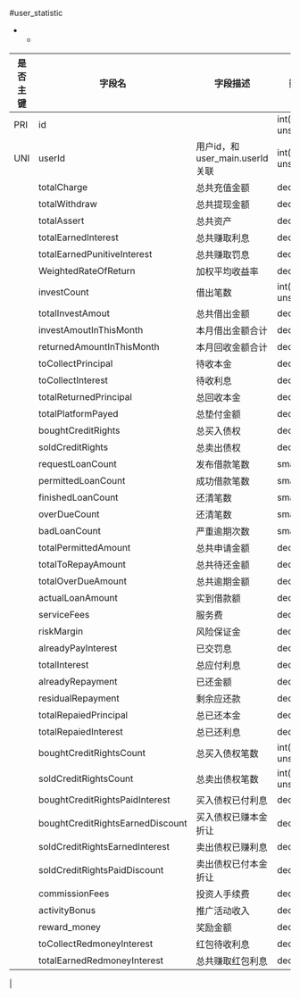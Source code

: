 #user_statistic
* -
 
|是否主键	|字段名	|字段描述	|数据类型	|可空	|缺省	|
| --------|-----|-----|-----|-----|-----|
|PRI|id||int(10) unsigned|NO||
|UNI|userId|用户id，和user_main.userId关联|int(10) unsigned|NO||
||totalCharge|总共充值金额|decimal(14,2)|NO|0.00|
||totalWithdraw|总共提现金额|decimal(14,2)|NO|0.00|
||totalAssert|总共资产|decimal(14,2)|NO|0.00|
||totalEarnedInterest|总共赚取利息|decimal(14,2)|NO|0.00|
||totalEarnedPunitiveInterest|总共赚取罚息|decimal(14,2)|NO|0.00|
||WeightedRateOfReturn|加权平均收益率|decimal(4,2)|NO|0.00|
||investCount|借出笔数|int(10) unsigned|NO|0|
||totalInvestAmout|总共借出金额|decimal(14,2)|NO|0.00|
||investAmoutInThisMonth|本月借出金额合计|decimal(14,2)|NO|0.00|
||returnedAmountInThisMonth|本月回收金额合计|decimal(14,2)|NO|0.00|
||toCollectPrincipal|待收本金|decimal(14,2)|NO|0.00|
||toCollectInterest|待收利息|decimal(14,2)|NO|0.00|
||totalReturnedPrincipal|总回收本金|decimal(14,2)|NO|0.00|
||totalPlatformPayed|总垫付金额|decimal(14,2)|NO|0.00|
||boughtCreditRights|总买入债权|decimal(14,2)|NO|0.00|
||soldCreditRights|总卖出债权|decimal(14,2)|NO|0.00|
||requestLoanCount|发布借款笔数|smallint(6)|NO|0|
||permittedLoanCount|成功借款笔数|smallint(6)|NO|0|
||finishedLoanCount|还清笔数|smallint(6)|NO|0|
||overDueCount|还清笔数|smallint(6)|NO|0|
||badLoanCount|严重逾期次数|smallint(6)|NO|0|
||totalPermittedAmount|总共申请金额|decimal(14,2)|NO|0.00|
||totalToRepayAmount|总共待还金额|decimal(14,2)|NO|0.00|
||totalOverDueAmount|总共逾期金额|decimal(14,2)|NO|0.00|
||actualLoanAmount|实到借款额|decimal(14,2)|NO|0.00|
||serviceFees|服务费|decimal(14,2)|NO|0.00|
||riskMargin|风险保证金|decimal(14,2)|NO|0.00|
||alreadyPayInterest|已交罚息|decimal(14,2)|NO|0.00|
||totalInterest|总应付利息|decimal(14,2)|NO|0.00|
||alreadyRepayment|已还金额|decimal(14,2)|NO|0.00|
||residualRepayment|剩余应还款|decimal(14,2)|NO|0.00|
||totalRepaiedPrincipal|总已还本金|decimal(14,2)|NO|0.00|
||totalRepaiedInterest|总已还利息|decimal(14,2)|NO|0.00|
||boughtCreditRightsCount|总买入债权笔数|int(10) unsigned|NO|0|
||soldCreditRightsCount|总卖出债权笔数|int(10) unsigned|NO|0|
||boughtCreditRightsPaidInterest|买入债权已付利息|decimal(14,2)|NO|0.00|
||boughtCreditRightsEarnedDiscount|买入债权已赚本金折让|decimal(14,2)|NO|0.00|
||soldCreditRightsEarnedInterest|卖出债权已赚利息|decimal(14,2)|NO|0.00|
||soldCreditRightsPaidDiscount|卖出债权已付本金折让|decimal(14,2)|NO|0.00|
||commissionFees|投资人手续费|decimal(14,2)|NO|0.00|
||activityBonus|推广活动收入|decimal(14,2)|NO|0.00|
||reward_money|奖励金额|decimal(20,2)|YES||
||toCollectRedmoneyInterest|红包待收利息|decimal(14,2)|YES|0.00|
||totalEarnedRedmoneyInterest|总共赚取红包利息|decimal(14,2)|YES|0.00|
|
